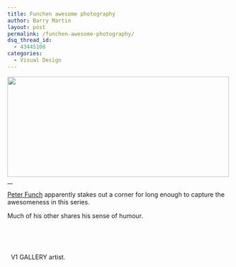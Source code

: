 ```yaml
---
title: Funchen awesome photography
author: Barry Martin
layout: post
permalink: /funchen-awesome-photography/
dsq_thread_id:
  - 43445108
categories:
  - Visual Design
---
```

[][1][<img class="alignnone size-medium wp-image-1274" src="http://hypenotic.com/wordpress/wp-content/uploads/2009/04/babeltalesmemorylane-500x226.jpg" alt="" width="500" height="226" />   ][1]

[Peter Funch][2] apparently stakes out a corner for long enough to capture the awesomeness in this series.

Much of his other shares his sense of humour.

 

<p style="text-align: center;">
   
</p>

  V1 GALLERY artist.

 [1]: http://www.v1gallery.com/artist/show/3
 [2]: http://peterfunch.com/